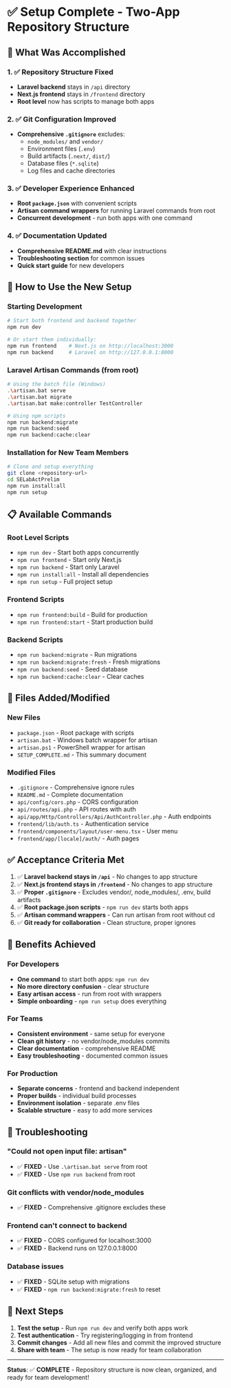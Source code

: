 # ✅ Setup Complete - Two-App Repository Structure

## 🎯 What Was Accomplished

### 1. ✅ Repository Structure Fixed
- **Laravel backend** stays in `/api` directory
- **Next.js frontend** stays in `/frontend` directory
- **Root level** now has scripts to manage both apps

### 2. ✅ Git Configuration Improved
- **Comprehensive `.gitignore`** excludes:
  - `node_modules/` and `vendor/`
  - Environment files (`.env`)
  - Build artifacts (`.next/`, `dist/`)
  - Database files (`*.sqlite`)
  - Log files and cache directories

### 3. ✅ Developer Experience Enhanced
- **Root `package.json`** with convenient scripts
- **Artisan command wrappers** for running Laravel commands from root
- **Concurrent development** - run both apps with one command

### 4. ✅ Documentation Updated
- **Comprehensive README.md** with clear instructions
- **Troubleshooting section** for common issues
- **Quick start guide** for new developers

## 🚀 How to Use the New Setup

### Starting Development
```bash
# Start both frontend and backend together
npm run dev

# Or start them individually:
npm run frontend    # Next.js on http://localhost:3000
npm run backend     # Laravel on http://127.0.0.1:8000
```

### Laravel Artisan Commands (from root)
```bash
# Using the batch file (Windows)
.\artisan.bat serve
.\artisan.bat migrate
.\artisan.bat make:controller TestController

# Using npm scripts
npm run backend:migrate
npm run backend:seed
npm run backend:cache:clear
```

### Installation for New Team Members
```bash
# Clone and setup everything
git clone <repository-url>
cd SELabActPrelim
npm run install:all
npm run setup
```

## 📋 Available Commands

### Root Level Scripts
- `npm run dev` - Start both apps concurrently
- `npm run frontend` - Start only Next.js
- `npm run backend` - Start only Laravel
- `npm run install:all` - Install all dependencies
- `npm run setup` - Full project setup

### Frontend Scripts
- `npm run frontend:build` - Build for production
- `npm run frontend:start` - Start production build

### Backend Scripts
- `npm run backend:migrate` - Run migrations
- `npm run backend:migrate:fresh` - Fresh migrations
- `npm run backend:seed` - Seed database
- `npm run backend:cache:clear` - Clear caches

## 🔧 Files Added/Modified

### New Files
- `package.json` - Root package with scripts
- `artisan.bat` - Windows batch wrapper for artisan
- `artisan.ps1` - PowerShell wrapper for artisan
- `SETUP_COMPLETE.md` - This summary document

### Modified Files
- `.gitignore` - Comprehensive ignore rules
- `README.md` - Complete documentation
- `api/config/cors.php` - CORS configuration
- `api/routes/api.php` - API routes with auth
- `api/app/Http/Controllers/Api/AuthController.php` - Auth endpoints
- `frontend/lib/auth.ts` - Authentication service
- `frontend/components/layout/user-menu.tsx` - User menu
- `frontend/app/[locale]/auth/` - Auth pages

## ✅ Acceptance Criteria Met

1. ✅ **Laravel backend stays in `/api`** - No changes to app structure
2. ✅ **Next.js frontend stays in `/frontend`** - No changes to app structure
3. ✅ **Proper `.gitignore`** - Excludes vendor/, node_modules/, .env, build artifacts
4. ✅ **Root package.json scripts** - `npm run dev` starts both apps
5. ✅ **Artisan command wrappers** - Can run artisan from root without cd
6. ✅ **Git ready for collaboration** - Clean structure, proper ignores

## 🎉 Benefits Achieved

### For Developers
- **One command** to start both apps: `npm run dev`
- **No more directory confusion** - clear structure
- **Easy artisan access** - run from root with wrappers
- **Simple onboarding** - `npm run setup` does everything

### For Teams
- **Consistent environment** - same setup for everyone
- **Clean git history** - no vendor/node_modules commits
- **Clear documentation** - comprehensive README
- **Easy troubleshooting** - documented common issues

### For Production
- **Separate concerns** - frontend and backend independent
- **Proper builds** - individual build processes
- **Environment isolation** - separate .env files
- **Scalable structure** - easy to add more services

## 🚨 Troubleshooting

### "Could not open input file: artisan"
- ✅ **FIXED** - Use `.\artisan.bat serve` from root
- ✅ **FIXED** - Use `npm run backend` from root

### Git conflicts with vendor/node_modules
- ✅ **FIXED** - Comprehensive .gitignore excludes these

### Frontend can't connect to backend
- ✅ **FIXED** - CORS configured for localhost:3000
- ✅ **FIXED** - Backend runs on 127.0.0.1:8000

### Database issues
- ✅ **FIXED** - SQLite setup with migrations
- ✅ **FIXED** - `npm run backend:migrate:fresh` to reset

## 🎯 Next Steps

1. **Test the setup** - Run `npm run dev` and verify both apps work
2. **Test authentication** - Try registering/logging in from frontend
3. **Commit changes** - Add all new files and commit the improved structure
4. **Share with team** - The setup is now ready for team collaboration

---

**Status**: ✅ **COMPLETE** - Repository structure is now clean, organized, and ready for team development!



